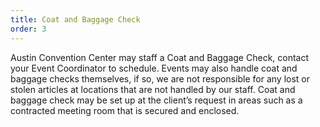 ```yaml
---
title: Coat and Baggage Check
order: 3
---
```


Austin Convention Center may staff a Coat and Baggage Check, contact your Event Coordinator to schedule. Events may also handle coat and baggage checks themselves, if so, we are not responsible for any lost or stolen articles at locations that are not handled by our staff. Coat and baggage check may be set up at the client’s request in areas such as a contracted meeting room that is secured and enclosed.
